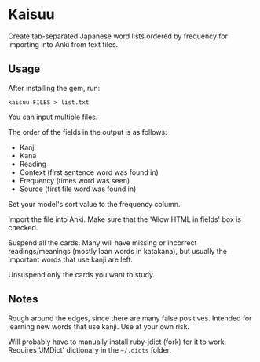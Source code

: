 # Kaisuu

Create tab-separated Japanese word lists ordered by frequency for importing into Anki from text files.

## Usage

After installing the gem, run:

```
kaisuu FILES > list.txt
```

You can input multiple files.

The order of the fields in the output is as follows:

* Kanji
* Kana
* Reading
* Context (first sentence word was found in)
* Frequency (times word was seen)
* Source (first file word was found in)

Set your model's sort value to the frequency column.

Import the file into Anki. Make sure that the 'Allow HTML in fields' box is checked.

Suspend all the cards. Many will have missing or incorrect readings/meanings (mostly loan words in katakana), but usually the important words that use kanji are left.

Unsuspend only the cards you want to study.

## Notes

Rough around the edges, since there are many false positives. Intended for learning new words that use kanji. Use at your own risk.

Will probably have to manually install ruby-jdict (fork) for it to work. Requires 'JMDict' dictionary in the `~/.dicts` folder.
